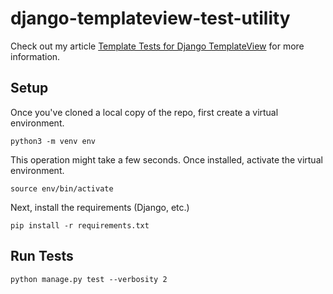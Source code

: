 # django-templateview-test-utility

Check out my article [Template Tests for Django TemplateView](https://ianwaldron.com/blog/template-tests-for-django-templateview/) for more information.

## Setup

Once you've cloned a local copy of the repo, first create a virtual environment.

```shell
python3 -m venv env
```

This operation might take a few seconds. Once installed, activate the virtual environment.

```shell
source env/bin/activate
```

Next, install the requirements (Django, etc.)

```shell
pip install -r requirements.txt
```

## Run Tests

```shell
python manage.py test --verbosity 2
```
